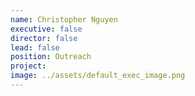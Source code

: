```yaml
---
name: Christopher Nguyen
executive: false
director: false
lead: false
position: Outreach
project:  
image: ../assets/default_exec_image.png
---
```

